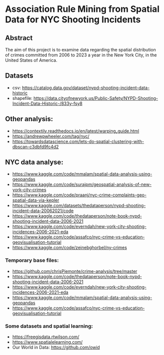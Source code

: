 # Association Rule Mining from Spatial Data for NYC Shooting Incidents
## Abstract
The aim of this project is to examine data regarding the spatial distribution of crimes committed from 2006 to 2023 a year in the New York City, in the United States of America. 
## Datasets
* csv: https://catalog.data.gov/dataset/nypd-shooting-incident-data-historic <br>
* shapefile: https://data.cityofnewyork.us/Public-Safety/NYPD-Shooting-Incident-Data-Historic-/833y-fsy8 

## Other analysis:
* https://contextily.readthedocs.io/en/latest/warping_guide.html
* https://andrewpwheeler.com/tag/nyc/
* https://towardsdatascience.com/lets-do-spatial-clustering-with-dbscan-c3dbfd9fc4d2

## NYC data analyse:
* https://www.kaggle.com/code/mmalam/spatial-data-analysis-using-geopandas
* https://www.kaggle.com/code/surajpm/geospatial-analysis-of-new-york-city-crimes
* https://www.kaggle.com/code/praanj/nyc-crime-complaints-geo-spatial-data-via-kepler
* https://www.kaggle.com/datasets/thedataperson/nypd-shooting-incident-data-20062021/code
* https://www.kaggle.com/code/thedataperson/note-book-nypd-shooting-incident-data-2006-2021
* https://www.kaggle.com/code/everndah/new-york-city-shooting-incidences-2006-2021-eda
* https://www.kaggle.com/code/assafco/nyc-crime-vs-education-geovisualisation-tutorial
* https://www.kaggle.com/code/zeinebghorbel/ny-crimes

### Temporary base files:
* https://github.com/chrisPiemonte/crime-analysis/tree/master
* https://www.kaggle.com/code/thedataperson/note-book-nypd-shooting-incident-data-2006-2021 
* https://www.kaggle.com/code/everndah/new-york-city-shooting-incidences-2006-2021-eda
* https://www.kaggle.com/code/mmalam/spatial-data-analysis-using-geopandas
* https://www.kaggle.com/code/assafco/nyc-crime-vs-education-geovisualisation-tutorial

### Some datasets and spatial learning:
* https://freegisdata.rtwilson.com/
* https://www.spatialelearning.com/
* Our World in Data: https://github.com/owid 